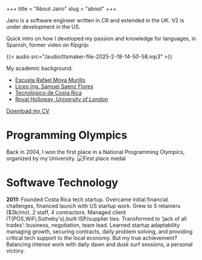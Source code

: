 +++
title = "About Jairo"
slug = "about"
+++

Jairo is a software engineer written in CR and extended in the UK.
V2 is under development in the US.

Quick intro on how I developed my passion and knowledge for languages, in Spanish, former video on flipgrip:

{{< audio src="/audio/ttsmaker-file-2025-2-18-14-50-58.mp3" >}}

My academic background:

* [Escuela Rafael Moya Murillo](https://www.facebook.com/EscuelaMoya/)
* [Liceo Ing. Samuel Saenz Flores](https://www.facebook.com/LSSF.Oficial/)
* [Tecnológico de Costa Rica](https://www.tec.ac.cr/)
* [Royal Holloway, University of London](https://www.royalholloway.ac.uk/)

[Download my CV](/docs/Jairo_Guerrero_Lead_Engineer.pdf)
 
# Programming Olympics 
Back in 2004, I won the first place in a National Programming Olympics, organized by my University.
![First place medal](/images/medal.png)

# Softwave Technology

__2011:__ Founded Costa Rica tech startup. Overcame initial financial challenges, financed launch with US startup work. Grew to 5 retainers ($3k/mo), 2 staff, 4 contractors. Managed client IT(POS,WiFi,Sotheby's),built ISP/supplier ties. Transformed to ‘jack of all trades’: business, negotiation, team lead. Learned startup adaptability managing growth, securing contracts, daily problem solving, and providing critical tech support to the local economy. But my true achievement? Balancing intense work with daily dawn and dusk surf sessions, a personal victory.